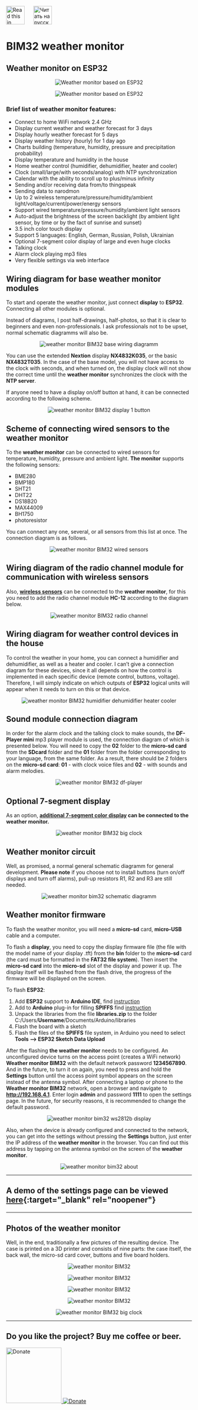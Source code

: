 <a href="README_EN.md"><img src="img/en.png" alt="Read this in english" width="50px" style="margin-right:20px"></a>
<a href="README.md"><img src="img/ru.png" alt="Читать на русском" width="50px"></a>

# BIM32 weather monitor
## Weather monitor on ESP32

<p align="center"><img src="img/main_RU.gif" alt="Weather monitor based on ESP32"></p>

<p align="center"><img src="img/clocks_RU.gif" alt="Weather monitor based on ESP32"></p>

### Brief list of weather monitor features:

* Connect to home WiFi network 2.4 GHz
* Display current weather and weather forecast for 3 days
* Display hourly weather forecast for 5 days
* Display weather history (hourly) for 1 day ago
* Charts building (temperature, humidity, pressure and precipitation probability)
* Display temperature and humidity in the house
* Home weather control (humidifier, dehumidifier, heater and cooler)
* Clock (small/large/with seconds/analog) with NTP synchronization
* Calendar with the ability to scroll up to plus/minus infinity
* Sending and/or receiving data from/to thingspeak
* Sending data to narodmon
* Up to 2 wireless temperature/pressure/humidity/ambient light/voltage/current/power/energy sensors
* Support wired temperature/pressure/humidity/ambient light sensors
* Auto-adjust the brightness of the screen backlight (by ambient light sensor, by time or by the fact of sunrise and sunset)
* 3.5 inch color touch display
* Support 5 languages: English, German, Russian, Polish, Ukrainian
* Optional 7-segment color display of large and even huge clocks
* Talking clock
* Alarm clock playing mp3 files
* Very flexible settings via web interface

## Wiring diagram for base weather monitor modules
To start and operate the weather monitor, just connect **display** to **ESP32**. Connecting all other modules is optional.

Instead of diagrams, I post half-drawings, half-photos, so that it is clear to beginners and even non-professionals. I ask professionals not to be upset, normal schematic diagramms will also be.

<p align="center"><img src="img/base.png" alt="weather monitor BIM32 base wiring diagramm"></p>

You can use the extended **Nextion** display **NX4832K035**, or the basic **NX4832T035**. In the case of the base model, you will not have access to the clock with seconds, and when turned on, the display clock will not show the correct time until the **weather monitor** synchronizes the clock with the **NTP server**.

If anyone need to have a display on/off button at hand, it can be connected according to the following scheme.

<p align="center"><img src="img/disp1Button.png" alt="weather monitor BIM32 display 1 button"></p>

## Scheme of connecting wired sensors to the weather monitor
To the **weather monitor** can be connected to wired sensors for temperature, humidity, pressure and ambient light. **The monitor** supports the following sensors:
* BME280
* BMP180
* SHT21
* DHT22
* DS18B20
* MAX44009
* BH1750
* photoresistor

You can connect any one, several, or all sensors from this list at once. The connection diagram is as follows.

<p align="center"><img src="img/sensors.png" alt="weather monitor BIM32 wired sensors"></p>

## Wiring diagram of the radio channel module for communication with wireless sensors
Also, **[wireless sensors](/Wireless_sensor/README_EN.md)** can be connected to the **weather monitor**, for this you need to add the radio channel module **HC-12** according to the diagram below.

<p align="center"><img src="img/radio.png" alt="weather monitor BIM32 radio channel"></p>

## Wiring diagram for weather control devices in the house
To control the weather in your home, you can connect a humidifier and dehumidifier, as well as a heater and cooler. I can’t give a connection diagram for these devices, since it all depends on how the control is implemented in each specific device (remote control, buttons, voltage). Therefore, I will simply indicate on which outputs of **ESP32** logical units will appear when it needs to turn on this or that device.

<p align="center"><img src="img/humidifier.png" alt="weather monitor BIM32 humidifier dehumidifier heater cooler"></p>

## Sound module connection diagram
In order for the alarm clock and the talking clock to make sounds, the **DF-Player mini** mp3 player module is used, the connection diagram of which is presented below. You will need to copy the **02** folder to the **micro-sd card** from the **SDcard** folder and the **01** folder from the folder corresponding to your language, from the same folder. As a result, there should be 2 folders on the **micro-sd card**: **01** - with clock voice files and **02** - with sounds and alarm melodies.

<p align="center"><img src="img/df-player.png" alt="weather monitor BIM32 df-player"></p>

## Optional 7-segment display
As an option, **[additional 7-segment color display](/7segment_display/README_EN.md) can be connected to the **weather monitor**.**

<p align="center"><img src="7segment_display/img/clockBig.jpg" alt="weather monitor BIM32 big clock"></p>

## Weather monitor circuit

Well, as promised, a normal general schematic diagramm for general development. **Please note** if you choose not to install buttons (turn on/off displays and turn off alarms), pull-up resistors R1, R2 and R3 are still needed.

<p align="center"><img src="schematic%20diagramm/bim32.png" alt="weather monitor bim32 schematic diagramm"></p>

## Weather monitor firmware

To flash the weather monitor, you will need a **micro-sd** card, **micro-USB** cable and a computer.

To flash a **display**, you need to copy the display firmware file (the file with the model name of your display .tft) from the **bin** folder to the **micro-sd** card (the card must be formatted in the **FAT32 file system**). Then insert the **micro-sd card** into the **micro-sd** slot of the display and power it up. The display itself will be flashed from the flash drive, the progress of the firmware will be displayed on the screen.

To flash **ESP32**:
1. Add **ESP32** support to **Arduino IDE**, find [instruction](https://www.google.ru/search?q=arduino+ide+installing+esp32&newwindow=1&sxsrf=ALiCzsbDLg54nE9Dbm382-Jn26gRGqRdDA%3A1672595667576&ei=08ixY5rgIsCFxc8P2eSyuAE&ved=0ahUKEwjalfm0-Kb8AhXAQvEDHVmyDBcQ4dUDCBA&uact=5&oq=arduino+ide+installing+esp32&gs_lcp=Cgxnd3Mtd2l6LXNlcnAQAzIGCAAQCBAeMgYIABAIEB4yBggAEAgQHjIGCAAQCBAeMgkIABAIEB4Q8QQ6CggAEEcQ1gQQsAM6BwgAELADEEM6BwgjELACECc6BggAEAcQHjoHCAAQgAQQDToICAAQCBAHEB46CwgAEAgQBxAeEPEEOggIABAHEB4QEzoKCAAQCBAHEB4QEzoNCAAQCBAHEB4Q8QQQEzoICAAQCBAeEA1KBAhBGABKBAhGGABQ-AdYiBhg9BpoAXABeACAAbABiAGTCJIBBDEwLjGYAQCgAQHIAQrAAQE&sclient=gws-wiz-serp)
2. Add to **Arduino** plug-in for filling **SPIFFS** find [instruction](https://www.google.ru/search?q=esp32+sketch+data+upload+tool&newwindow=1&sxsrf=ALiCzsZ5JftMwAL465WEznVc7qxgQslq3g%3A1672595724155&ei=DMmxY8_9CLWGxc8PiLOIsAw&oq=esp32+sketch+data+upload+&gs_lcp=Cgxnd3Mtd2l6LXNlcnAQAxgCMggIABCABBDLATIICAAQgAQQywEyCAgAEIAEEMsBMggIABCABBDLATIICAAQgAQQywEyCAgAEIAEEMsBMggIABCABBDLATIGCAAQFhAeMgYIABAWEB4yBggAEBYQHjoKCAAQRxDWBBCwAzoGCAAQBxAeOgUIABCABDoGCAAQCBAeOggIABAIEAcQHjoICCEQwwQQoAE6CgghEMMEEAoQoAE6BQgAEKIESgQIQRgASgQIRhgAUMQGWMFBYPJTaAFwAXgAgAF8iAHyB5IBAzYuNJgBAKABAcgBCMABAQ&sclient=gws-wiz-serp)
3. Unpack the libraries from the file **libraries.zip** to the folder C:/Users/**Username**/Documents/Arduino/libraries
4. Flash the board with a sketch
5. Flash the files of the **SPIFFS** file system, in Arduino you need to select **Tools --> ESP32 Sketch Data Upload**

After the flashing **the weather monitor** needs to be configured. An unconfigured device turns on the access point (creates a WiFi network) **Weather monitor BIM32** with the default network password **1234567890**. And in the future, to turn it on again, you need to press and hold the **Settings** button until the access point symbol appears on the screen instead of the antenna symbol. After connecting a laptop or phone to the **Weather monitor BIM32** network, open a browser and navigate to **http://192.168.4.1**. Enter login **admin** and password **1111** to open the settings page. In the future, for security reasons, it is recommended to change the default password.

<p align="center"><img src="img/login_EN.jpg" alt="weather monitor bim32 ws2812b display"></p>

Also, when the device is already configured and connected to the network, you can get into the settings without pressing the **Settings** button, just enter the IP address of the **weather monitor** in the browser. You can find out this address by tapping on the antenna symbol on the screen of the **weather monitor**.

<p align="center"><img src="img/about_RU.jpg" alt="weather monitor bim32 about"></p><hr />

## A demo of the settings page can be viewed [here](https://bim32demo.000webhostapp.com/){:target="_blank" rel="noopener"}<hr />

## Photos of the weather monitor
Well, in the end, traditionally a few pictures of the resulting device. The case is printed on a 3D printer and consists of nine parts: the case itself, the back wall, the micro-sd card cover, buttons and five board holders.

<p align="center"><img src="img/device4.jpg" alt="weather monitor BIM32"></p>

<p align="center"><img src="img/device3.jpg" alt="weather monitor BIM32"></p>

<p align="center"><img src="img/device2.jpg" alt="weather monitor BIM32"></p>

<p align="center"><img src="img/device1_RU.jpg" alt="weather monitor BIM32"></p>

<p align="center"><img src="img/bigClock.gif" alt="weather monitor BIM32 big clock"></p>

<hr>


## Do you like the project? Buy me coffee or beer.

<a href="https://www.buymeacoffee.com/himikat123Q">
    <img src="https://cdn.buymeacoffee.com/buttons/v2/default-yellow.png" alt="Donate" width="150">
</a>

<a href="https://www.paypal.com/donate/?hosted_button_id=R4QDCRKTC9QA6">
    <img src="https://img.shields.io/badge/Donate-PayPal-green.svg" alt="Donate">
</a>